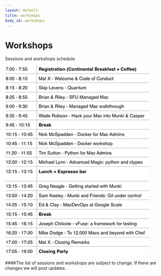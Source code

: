 ```yaml
---
layout: default
title: workshops
body_id: workshops
---
```


# Workshops

<p class="lead">

Sessions and workshops schedule

</p>

<p class="lead">

<img height="622" width="473"  src="/assets/Final-FinalSchedule-Prettiest.png	">
</p>

<p class="lead">

</p>

####The list of sessions and workshops are subject to change. If there are changes we will post updates.
